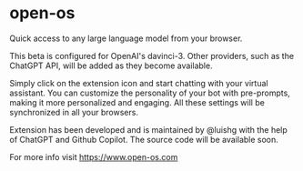 # open-os
Quick access to any large language model from your browser.
 
This beta is configured for OpenAI's davinci-3. Other providers, such as the ChatGPT API, will be added as they become available.

Simply click on the extension icon and start chatting with your virtual assistant. You can customize the personality of your bot with pre-prompts, making it more personalized and engaging. All these settings will be synchronized in all your browsers.

Extension has been developed and is maintained by @luishg with the help of ChatGPT and Github Copilot. The source code will be available soon.

For more info visit https://www.open-os.com
